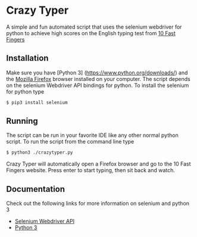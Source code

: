 # Crazy Typer
A simple and fun automated script that uses the selenium webdriver for python to
achieve high scores on the English typing test from [10 Fast Fingers](http://10fastfingers.com/typing-test/english)

## Installation
Make sure you have [Python 3] (https://www.python.org/downloads/) and the [Mozilla Firefox](https://www.mozilla.org/en-US/firefox/new/) browser installed on your computer.
The script depends on the selenium Webdriver API bindings for python.
To install the selenium for python type
```sh
$ pip3 install selenium
```
## Running
The script can be run in your favorite IDE like any other normal python script.
To run the script from the command line type
```sh
$ python3 ./crazytyper.py
```
Crazy Typer will automatically open a Firefox browser and go to the 10 Fast Fingers website.
Press enter to start typing, then sit back and watch.

## Documentation
Check out the following links for more information on selenium and python 3
- [Selenium Webdriver API](http://www.seleniumhq.org/docs/03_webdriver.jsp)
- [Python 3](https://docs.python.org/3/)
